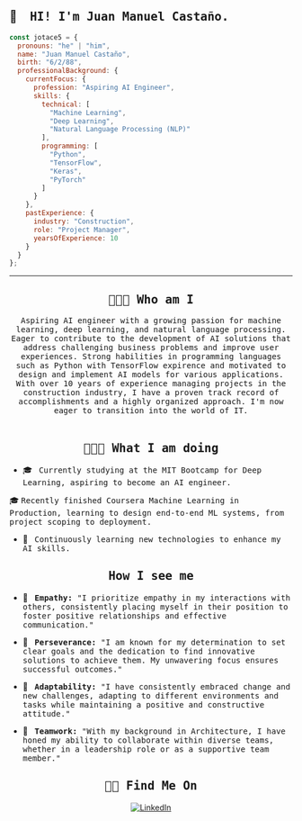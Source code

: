 <h2> 👋 &nbsp;<samp> HI! I'm Juan Manuel Castaño.</h2>

```js
const jotace5 = {
  pronouns: "he" | "him",
  name: "Juan Manuel Castaño",
  birth: "6/2/88",
  professionalBackground: {
    currentFocus: {
      profession: "Aspiring AI Engineer",
      skills: {
        technical: [
          "Machine Learning",
          "Deep Learning",
          "Natural Language Processing (NLP)"
        ],
        programming: [
          "Python",
          "TensorFlow",
          "Keras",
          "PyTorch"
        ]
      }
    },
    pastExperience: {
      industry: "Construction",
      role: "Project Manager",
      yearsOfExperience: 10
    }
  }
};
```
<hr>

<h2 align="center"> <samp> 👨🏻‍💻 Who am I </h2>
<p align="center">
  <samp> Aspiring AI engineer with a growing passion for machine learning, deep learning, and natural language processing. Eager to contribute to the development of AI solutions that address challenging business problems and improve user experiences. Strong habilities in programming languages such as Python with TensorFlow expirence and motivated to design and implement AI models for various applications. 
  With over 10 years of experience managing projects in the construction industry, I have a proven track record of accomplishments and a highly organized approach. I'm now eager to transition into the world of IT.
  </samp>
  <br> <br>


<h2 align="center"> <samp> 👨🏻‍💻 What I am doing</h2>

- 🎓 &nbsp; <samp> Currently studying at the MIT Bootcamp for Deep Learning, aspiring to become an AI engineer.</samp>

🎓   <samp> Recently finished Coursera Machine Learning in Production, learning to design end-to-end ML systems, from project scoping to deployment.</samp>

- 🌱 &nbsp; <samp> Continuously learning new technologies to enhance my AI skills.</samp>




<h2 align="center"> <samp> How I see me </samp> 
</h3>

- 🤝 &nbsp; <samp> **Empathy:** "I prioritize empathy in my interactions with others, consistently placing myself in their position to foster positive relationships and effective communication."</samp>
   
- 🎯 &nbsp; <samp> **Perseverance:** "I am known for my determination to set clear goals and the dedication to find innovative solutions to achieve them. My unwavering focus ensures successful outcomes."</samp>

- 🌱 &nbsp; <samp> **Adaptability:** "I have consistently embraced change and new challenges, adapting to different environments and tasks while maintaining a positive and constructive attitude."</samp>

- 👥 &nbsp; <samp> **Teamwork:** "With my background in Architecture, I have honed my ability to collaborate within diverse teams, whether in a leadership role or as a supportive team member."</samp> 
</h2>

<h2 align="center"> <samp> 🤝🏻&nbsp;Find Me On </samp> </h3> </p>

<p align="center">
  <a href="https://www.linkedin.com/in/juancastanop/"><img alt="LinkedIn" src="https://img.shields.io/badge/LinkedIn-blue?style=flat-square&logo=linkedin"></a>
</p>
